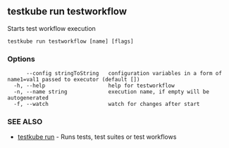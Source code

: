 ## testkube run testworkflow

Starts test workflow execution

```
testkube run testworkflow [name] [flags]
```

### Options

```
      --config stringToString   configuration variables in a form of name1=val1 passed to executor (default [])
  -h, --help                    help for testworkflow
  -n, --name string             execution name, if empty will be autogenerated
  -f, --watch                   watch for changes after start
```

### SEE ALSO

* [testkube run](testkube_run.md)	 - Runs tests, test suites or test workflows

